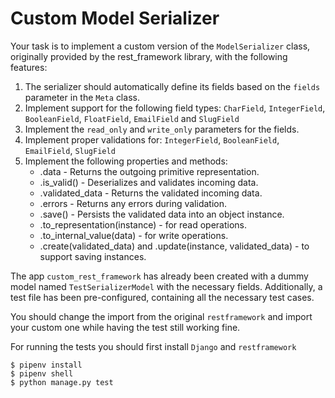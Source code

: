 # Custom Model Serializer

Your task is to implement a custom version of the `ModelSerializer` class, originally provided by the rest_framework library, with the following features:

1. The serializer should automatically define its fields based on the `fields` parameter in the `Meta` class. 
2. Implement support for the following field types: `CharField`, `IntegerField`, `BooleanField`, `FloatField`, `EmailField` and `SlugField`
3. Implement the `read_only` and `write_only` parameters for the fields.
4. Implement proper validations for: `IntegerField`, `BooleanField`, `EmailField`, `SlugField`
5. Implement the following properties and methods:
    - .data - Returns the outgoing primitive representation.
    - .is_valid() - Deserializes and validates incoming data.
    - .validated_data - Returns the validated incoming data.
    - .errors - Returns any errors during validation.
    - .save() - Persists the validated data into an object instance.
    - .to_representation(instance) - for read operations.
    - .to_internal_value(data) - for write operations.
    - .create(validated_data) and .update(instance, validated_data) - to support saving instances.

The app `custom_rest_framework` has already been created with a dummy model named `TestSerializerModel` with the necessary fields. Additionally, a test file has been pre-configured, containing all the necessary test cases.

You should change the import from the original `restframework` and import your custom one while having the test still working fine. 

For running the tests you should first install `Django` and `restframework`

```
$ pipenv install
$ pipenv shell
$ python manage.py test
```